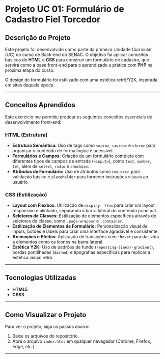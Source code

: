 # Projeto UC 01: Formulário de Cadastro Fiel Torcedor

## Descrição do Projeto

Este projeto foi desenvolvido como parte da primeira Unidade Curricular (UC) do curso de Back-end do SENAC. O objetivo foi aplicar conceitos básicos de **HTML** e **CSS** para construir um formulário de cadastro, que servirá como a base front-end para o aprendizado e prática com **PHP** na próxima etapa do curso.

O design do formulário foi estilizado com uma estética retrô/Y2K, inspirada em sites daquela época.

---

## Conceitos Aprendidos

Este exercício me permitiu praticar os seguintes conceitos essenciais de desenvolvimento front-end:

### HTML (Estrutura)
- **Estrutura Semântica:** Uso de tags como `<main>`, `<aside>` e `<form>` para organizar o conteúdo de forma lógica e acessível.
- **Formulários e Campos:** Criação de um formulário completo com diferentes tipos de campos de entrada (`<input>`), como `text`, `number`, `tel`, além de `select`, `radio` e `checkbox`.
- **Atributos de Formulário:** Uso de atributos como `required` para validação básica e `placeholder` para fornecer instruções visuais ao usuário.

### CSS (Estilização)
- **Layout com Flexbox:** Utilização de `display: flex` para criar um layout responsivo e alinhado, separando a barra lateral do conteúdo principal.
- **Seletores de Classes:** Estilização de elementos específicos através de seletores de classe, como `.page-wrapper` e `.container`.
- **Estilização de Elementos de Formulário:** Personalização visual de inputs, botões e labels para criar uma interface agradável e consistente.
- **Animações e Efeitos:** Aplicação de transições com `:hover` para dar vida a elementos como os ícones na barra lateral.
- **Estética Y2K:** Uso de padrões de fundo (`repeating-linear-gradient`), bordas pontilhadas (`dashed`) e tipografias específicas para replicar a estética visual retrô.

---

## Tecnologias Utilizadas
- **HTML5**
- **CSS3**

---

## Como Visualizar o Projeto

Para ver o projeto, siga os passos abaixo:

1.  Baixe os arquivos do repositório.
2.  Abra o arquivo `index.html` em qualquer navegador (Chrome, Firefox, Edge, etc.).

---